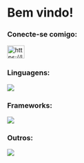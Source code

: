 <h1>Bem vindo!</h1>
<h3 align="left">Conecte-se comigo:</h3>
<p align="left">
<a href="https://linkedin.com/in/https://linkedin.com/in/mathmdrlimp" target="blank"><img align="center" src="https://skillicons.dev/icons?i=linkedin" alt="https://linkedin.com/in/mathmdrlimp" height="30" width="40" /></a>
</p>

<h3 align="left">Linguagens:</h3>
<p align="left"> 
<a href="https://getbootstrap.com" target="_blank" rel="noreferrer"> 
    <img src="https://skillicons.dev/icons?i=cpp,java,js,ts,sql" />
</a>
</p>

<h3 align="left">Frameworks:</h3>
<p align="left"> 
<a href="https://getbootstrap.com" target="_blank" rel="noreferrer"> 
    <img src="https://skillicons.dev/icons?i=bootstrap,spring,nodejs,react" />
</a>
</p>

<h3 align="left">Outros:</h3>
<p align="left"> 
<a href="https://getbootstrap.com" target="_blank" rel="noreferrer"> 
    <img src="https://skillicons.dev/icons?i=docker,git,linux,arch" />
</a>
</p>



